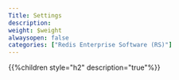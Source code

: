 ```yaml
---
Title: Settings
description: 
weight: $weight
alwaysopen: false
categories: ["Redis Enterprise Software (RS)"]
---
```

{{%children style="h2" description="true"%}}